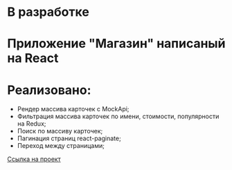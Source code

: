 # В разработке

# Приложение "Магазин" написаный на React

# Реализовано:

- Рендер массива карточек c MockApi;
- Фильтрация массива карточек по имени, стоимости, популярности на Redux;
- Поиск по массиву карточек;
- Пагинация страниц react-paginate;
- Переход между страницами;

[Ссылка на проект](https://den10004.github.io/Pizza)
